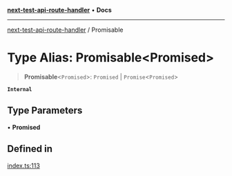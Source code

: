 [**next-test-api-route-handler**](../README.md) • **Docs**

***

[next-test-api-route-handler](../README.md) / Promisable

# Type Alias: Promisable\<Promised\>

> **Promisable**\<`Promised`\>: `Promised` \| `Promise`\<`Promised`\>

**`Internal`**

## Type Parameters

• **Promised**

## Defined in

[index.ts:113](https://github.com/Xunnamius/next-test-api-route-handler/blob/3ef95f397021fadbf81b84daebcae192d5538bf2/src/index.ts#L113)
